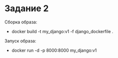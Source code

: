 
# Задание 2

Сборка образа:

* docker build -t my_django:v1 -f django_dockerfile .

Запуск образа:

* docker run -d -p 8000:8000 my_django:v1
